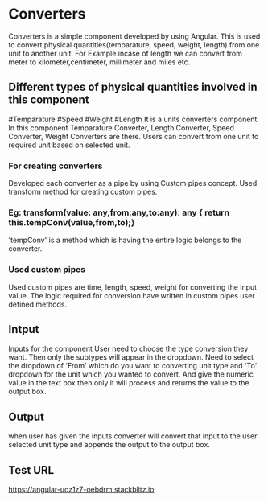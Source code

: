 # Converters
Converters is a simple component developed by using Angular. This is used to convert physical quantities(temparature, speed, weight, length) from one unit to another unit. For Example incase of length we can convert from meter to kilometer,centimeter, millimeter and miles etc. 
## Different types of physical quantities involved in this component
#Temparature 
#Speed
#Weight
#Length
It is a units converters component. In this component Temparature Converter, Length Converter, Speed Converter, Weight Converters are there. 
Users can convert from one unit to required unit based on selected unit.
### For creating converters
Developed each converter as a pipe by using Custom pipes concept. Used transform method for creating custom pipes.
### Eg: transform(value: any,from:any,to:any): any {  return this.tempConv(value,from,to);}
  'tempConv' is a method which is having the entire logic belongs to the converter.
### Used custom pipes
Used custom pipes are time, length, speed, weight for converting the input value. The logic required for conversion have written in custom pipes user defined methods.
## Intput
Inputs for the component User need to choose the type conversion they want. 
Then only the subtypes will appear in the dropdown.
Need to select the dropdown of 'From' which do you want to converting unit type and 'To' dropdown for the unit which you wanted to convert.
And give the numeric value in the text box then only it will process and returns the value to the output box.
## Output
when user has given the inputs converter will convert that input to the user selected unit type and appends the output to the output box.
## Test URL
https://angular-uoz1z7-oebdrm.stackblitz.io
